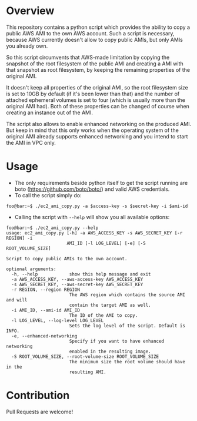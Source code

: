 # Overview

This repository contains a python script which provides the ability to copy
a public AWS AMI to the own AWS account. Such a script is necessary, because
AWS currently doesn't allow to copy public AMIs, but only AMIs you already own.

So this script circumvents that AWS-made limitation by copying the snapshot
of the root filesystem of the public AMI and creating a AMI with that snapshot
as root filesystem, by keeping the remaining properties of the original AMI.

It doesn't keep all properties of the original AMI, so the root filesystem size
is set to 10GB by default (if it's been lower than that) and the number of
attached ephemeral volumes is set to four (which is usually more than the
original AMI had). Both of these properties can be changed of course when
creating an instance out of the AMI.

The script also allows to enable enhanced networking on the produced AMI. But
keep in mind that this only works when the operating system of the original AMI
already supports enhanced networking and you intend to start the AMI in VPC
only.

# Usage

* The only requirements beside python itself to get the script running are boto
  (https://github.com/boto/boto/) and valid AWS credentials.
* To call the script simply do:
```
foo@bar:~$ ./ec2_ami_copy.py -a $access-key -s $secret-key -i $ami-id
```
* Calling the script with ```--help``` will show you all available options:
```
foo@bar:~$ ./ec2_ami_copy.py --help
usage: ec2_ami_copy.py [-h] -a AWS_ACCESS_KEY -s AWS_SECRET_KEY [-r REGION] -i
                       AMI_ID [-l LOG_LEVEL] [-e] [-S ROOT_VOLUME_SIZE]

Script to copy public AMIs to the own account.

optional arguments:
  -h, --help            show this help message and exit
  -a AWS_ACCESS_KEY, --aws-access-key AWS_ACCESS_KEY
  -s AWS_SECRET_KEY, --aws-secret-key AWS_SECRET_KEY
  -r REGION, --region REGION
                        The AWS region which contains the source AMI and will
                        contain the target AMI as well.
  -i AMI_ID, --ami-id AMI_ID
                        The ID of the AMI to copy.
  -l LOG_LEVEL, --log-level LOG_LEVEL
                        Sets the log level of the script. Default is INFO.
  -e, --enhanced-networking
                        Specify if you want to have enhanced networking
                        enabled in the resulting image.
  -S ROOT_VOLUME_SIZE, --root-volume-size ROOT_VOLUME_SIZE
                        The minimum size the root volume should have in the
                        resulting AMI.
```

# Contribution

Pull Requests are welcome!
